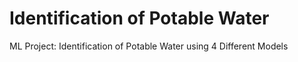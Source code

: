 # Identification of Potable Water
 ML Project: Identification of Potable Water using 4 Different Models
